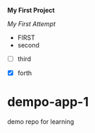 **My First Project**



*My First Attempt*






- FIRST
- second
- [ ] third
- [x] forth














# dempo-app-1
demo repo for learning

